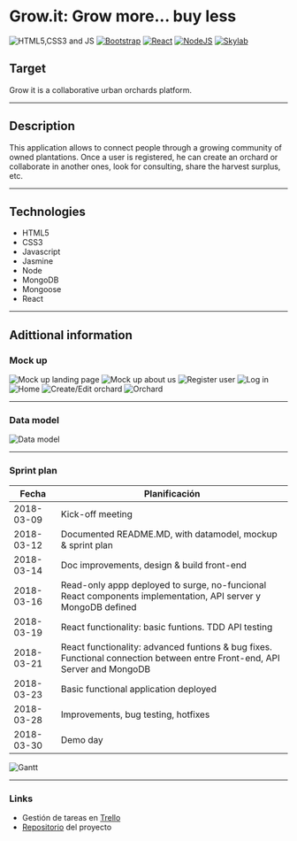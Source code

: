 # Grow.it: Grow more... buy less

![HTML5,CSS3 and JS](https://github.com/FransLopez/logo-images/blob/master/logos/html5-css3-js.png)          [![Bootstrap](https://github.com/FransLopez/logo-images/blob/master/logos/bootstrap.png)](http://getbootstrap.com/)          [![React](https://github.com/FransLopez/logo-images/blob/master/logos/react.png)](https://facebook.github.io/react/)          [![NodeJS](https://github.com/FransLopez/logo-images/blob/master/logos/nodejs.png)](https://nodejs.org/)          [![Skylab](https://github.com/FransLopez/logo-images/blob/master/logos/skylab-56.png)](http://www.skylabcoders.com/)  

## Target

Grow it is a collaborative urban orchards platform.

-------------------------------------------------------


## Description

This application allows to connect people through a growing community of owned plantations. Once a user is registered, he can create an orchard or collaborate in another ones, look for consulting, share the harvest surplus, etc.

-------------------------------------------------------


## Technologies

* HTML5
* CSS3
* Javascript
* Jasmine
* Node
* MongoDB
* Mongoose
* React

-------------------------------------------------------


## Adittional information

### Mock up

![Mock up landing page](https://github.com/csd0/Grow.it/blob/master/public/imgs/mockUp_landingPage.png)
![Mock up about us](https://github.com/csd0/Grow.it/blob/master/public/imgs/mockUp_aboutUs.png)
![Register user](https://github.com/csd0/Grow.it/blob/master/public/imgs/mockUp_registerUser.png)
![Log in](https://github.com/csd0/Grow.it/blob/master/public/imgs/mockUp_logIn.png)
![Home](https://github.com/csd0/Grow.it/blob/master/public/imgs/mockUp_home.png)
![Create/Edit orchard](https://github.com/csd0/Grow.it/blob/master/public/imgs/mockUp_createEditOrchard.png)
![Orchard](https://github.com/csd0/Grow.it/blob/master/public/imgs/mockUp_orchard.png)

-------------------------------------------------------


### Data model

![Data model](https://github.com/csd0/Grow.it/blob/master/public/imgs/Data_model.png)

-------------------------------------------------------


### Sprint plan

|    Fecha   |  Planificación  |
|------------|-----------------|
| 2018-03-09 | Kick-off meeting | 
| 2018-03-12 | Documented README.MD, with datamodel, mockup & sprint plan | 
| 2018-03-14 | Doc improvements, design & build front-end | 
| 2018-03-16 | Read-only appp deployed to surge, no-funcional React components implementation, API server y MongoDB defined| 
| 2018-03-19 | React functionality: basic funtions. TDD API testing | 
| 2018-03-21 | React functionality: advanced funtions & bug fixes. Functional connection between entre Front-end, API Server and MongoDB | 
| 2018-03-23 | Basic functional application deployed | 
| 2018-03-28 | Improvements, bug testing, hotfixes | 
| 2018-03-30 | Demo day | 

![Gantt](https://github.com/csd0/Grow.it/blob/master/public/imgs/Gantt.png)

-------------------------------------------------------


### Links
* Gestión de tareas en [Trello](https://trello.com/b/tXKaT7at)
* [Repositorio](TO-DO) del proyecto
